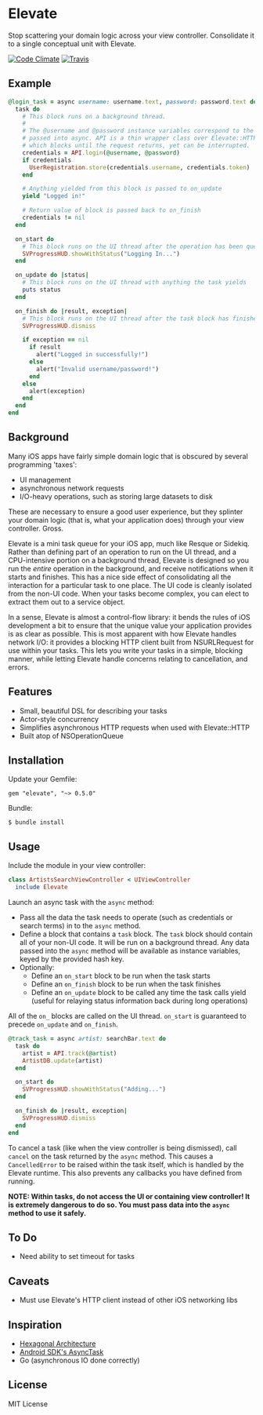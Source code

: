 Elevate
======

Stop scattering your domain logic across your view controller. Consolidate it to a single conceptual unit with Elevate.

[![Code Climate](https://codeclimate.com/github/mattgreen/elevate.png)](https://codeclimate.com/github/mattgreen/elevate) [![Travis](https://api.travis-ci.org/mattgreen/elevate.png)](https://travis-ci.org/mattgreen/elevate)

Example
-------

```ruby
@login_task = async username: username.text, password: password.text do
  task do
    # This block runs on a background thread.
    #
    # The @username and @password instance variables correspond to the args
    # passed into async. API is a thin wrapper class over Elevate::HTTP,
    # which blocks until the request returns, yet can be interrupted.
    credentials = API.login(@username, @password)
    if credentials
      UserRegistration.store(credentials.username, credentials.token)
    end

    # Anything yielded from this block is passed to on_update
    yield "Logged in!"

    # Return value of block is passed back to on_finish
    credentials != nil
  end

  on_start do
    # This block runs on the UI thread after the operation has been queued.
    SVProgressHUD.showWithStatus("Logging In...")
  end

  on_update do |status|
    # This block runs on the UI thread with anything the task yields
    puts status
  end

  on_finish do |result, exception|
    # This block runs on the UI thread after the task block has finished.
    SVProgressHUD.dismiss

    if exception == nil
      if result
        alert("Logged in successfully!")
      else
        alert("Invalid username/password!")
      end
    else
      alert(exception)
    end
  end
end
```

Background
-----------
Many iOS apps have fairly simple domain logic that is obscured by several programming 'taxes':

* UI management
* asynchronous network requests
* I/O-heavy operations, such as storing large datasets to disk

These are necessary to ensure a good user experience, but they splinter your domain logic (that is, what your application does) through your view controller. Gross.

Elevate is a mini task queue for your iOS app, much like Resque or Sidekiq. Rather than defining part of an operation to run on the UI thread, and a CPU-intensive portion on a background thread, Elevate is designed so you run the *entire* operation in the background, and receive notifications when it starts and finishes. This has a nice side effect of consolidating all the interaction for a particular task to one place. The UI code is cleanly isolated from the non-UI code. When your tasks become complex, you can elect to extract them out to a service object.

In a sense, Elevate is almost a control-flow library: it bends the rules of iOS development a bit to ensure that the unique value your application provides is as clear as possible. This is most apparent with how Elevate handles network I/O: it provides a blocking HTTP client built from NSURLRequest for use within your tasks. This lets you write your tasks in a simple, blocking manner, while letting Elevate handle concerns relating to cancellation, and errors. 

Features
--------

* Small, beautiful DSL for describing your tasks
* Actor-style concurrency
* Simplifies asynchronous HTTP requests when used with Elevate::HTTP
* Built atop of NSOperationQueue

Installation
------------
Update your Gemfile:

    gem "elevate", "~> 0.5.0"

Bundle:

    $ bundle install

Usage
-----

Include the module in your view controller:

```ruby
class ArtistsSearchViewController < UIViewController
  include Elevate
```

Launch an async task with the `async` method:

* Pass all the data the task needs to operate (such as credentials or search terms) in to the `async` method.
* Define a block that contains a `task` block. The `task` block should contain all of your non-UI code. It will be run on a background thread. Any data passed into the `async` method will be available as instance variables, keyed by the provided hash key.
* Optionally:
    * Define an `on_start` block to be run when the task starts
    * Define an `on_finish` block to be run when the task finishes
    * Define an `on_update` block to be called any time the task calls yield (useful for relaying status information back during long operations)

All of the `on_` blocks are called on the UI thread. `on_start` is guaranteed to precede `on_update` and `on_finish`.

```ruby
@track_task = async artist: searchBar.text do
  task do
    artist = API.track(@artist)
    ArtistDB.update(artist)
  end

  on_start do
    SVProgressHUD.showWithStatus("Adding...")
  end

  on_finish do |result, exception|
    SVProgressHUD.dismiss
  end
end
```

To cancel a task (like when the view controller is being dismissed), call `cancel` on the task returned by the `async` method. This causes a `CancelledError` to be raised within the task itself, which is handled by the Elevate runtime. This also prevents any callbacks you have defined from running.

**NOTE: Within tasks, do not access the UI or containing view controller! It is extremely dangerous to do so. You must pass data into the `async` method to use it safely.**

To Do
-----
* Need ability to set timeout for tasks

Caveats
---------
* Must use Elevate's HTTP client instead of other iOS networking libs

Inspiration
-----------
* [Hexagonal Architecture](http://alistair.cockburn.us/Hexagonal+architecture)
* [Android SDK's AsyncTask](http://developer.android.com/reference/android/os/AsyncTask.html)
* Go (asynchronous IO done correctly)

License
---------
MIT License

